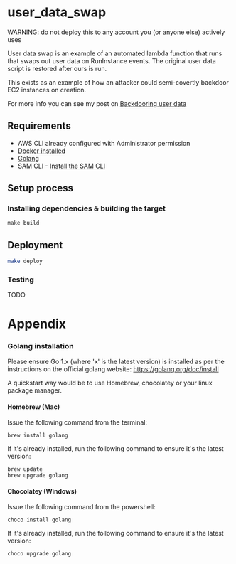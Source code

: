 # user_data_swap

WARNING: do not deploy this to any account you (or anyone else) actively uses

User data swap is an example of an automated lambda function that runs that swaps out user data on RunInstance events. The original user data script is restored after ours is run.

This exists as an example of how an attacker could semi-covertly backdoor EC2 instances on creation.

For more info you can see my post on [Backdooring user data](https://blog.ryanjarv.sh/2020/11/27/backdooring-user-data.html)

## Requirements

* AWS CLI already configured with Administrator permission
* [Docker installed](https://www.docker.com/community-edition)
* [Golang](https://golang.org)
* SAM CLI - [Install the SAM CLI](https://docs.aws.amazon.com/serverless-application-model/latest/developerguide/serverless-sam-cli-install.html)

## Setup process

### Installing dependencies & building the target 

```shell
make build
```

## Deployment

```bash
make deploy
```

### Testing

TODO

# Appendix

### Golang installation

Please ensure Go 1.x (where 'x' is the latest version) is installed as per the instructions on the official golang website: https://golang.org/doc/install

A quickstart way would be to use Homebrew, chocolatey or your linux package manager.

#### Homebrew (Mac)

Issue the following command from the terminal:

```shell
brew install golang
```

If it's already installed, run the following command to ensure it's the latest version:

```shell
brew update
brew upgrade golang
```

#### Chocolatey (Windows)

Issue the following command from the powershell:

```shell
choco install golang
```

If it's already installed, run the following command to ensure it's the latest version:

```shell
choco upgrade golang
```
